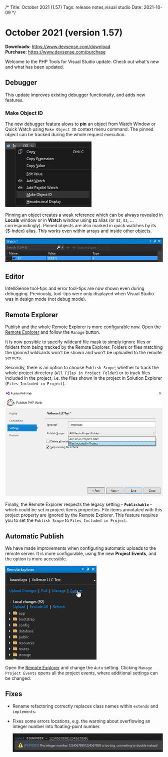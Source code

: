 /*
Title: October 2021 (1.57)
Tags: release notes,visual studio
Date: 2021-10-09
*/

# October 2021 (version 1.57)

**Downloads:** https://www.devsense.com/download<br/>
**Purchase:** https://www.devsense.com/purchase

Welcome to the PHP Tools for Visual Studio update. Check out what's new and what has been updated.

## Debugger

This update improves existing debugger functionaity, and adds new features.

### Make Object ID

The new debugger feature alows to **pin** an object from Watch Window or Quick Watch using `Make Object ID` context menu command. The pinned object can be tracked during the whole request execution.

![make object id](imgs/make-object-id.png)

Pinning an object creates a weak reference which can be always revealed in **Locals** window or in **Watch** window using **`$1`** alias (or `$2`, `$3`, ... correspondingly). Pinned objects are also marked in quick watches by its {$-index} alias. This works even within arrays and inside other objects.

![watch object id](imgs/watch-object-id.png)

## Editor

IntelliSense tool-tips and error tool-tips are now shown even during debugging. Previously, tool-tips were only displayed when Visual Studio was in design mode (not debug mode).

## Remote Explorer

Publish and the whole Remote Explorer is more configurable now. Open the [Remote Explorer](https://docs.devsense.com/en/vs/project/remote-explorer) and follow the `Manage` button.

It is now possible to specify wildcard file mask to simply ignore files or folders from being tracked by the Remote Explorer. Folders or files matching the *Ignored* wildcards won't be shown and won't be uploaded to the remote servers.

Secondly, there is an option to choose `Publish Scope`; whether to track the whole project directory (`All Files in Project Folder`) or to track files included in the project, i.e. the files shown in the project in Solution Explorer (`Files Included in Project`).

![new remote profile settings](imgs/remote-profile-source-ignore.png)

Finally, the Remote Explorer respects the legacy setting - **`Publishable`** - which could be set in project items properties. File items annotated with this project property are ignored by the Remote Explorer. This feature requires you to set the `Publish Scope` to `Files Included in Project`.

## Automatic Publish

We have made improvements when configuring automatic uploads to the remote server. It is more configurable, using the new **Project Events**, and the option is more accessible.

![automatic publish](imgs/remote-explorer-auto.gif)

Open the [Remote Explorer](https://docs.devsense.com/en/vs/project/remote-explorer) and change the `Auto` setting.  Clicking `Manage Project Events` opens all the project events, where additional settings can be changed.

## Fixes

- Rename refactoring correctly replaces class names within `extends` and `implements`.
- Fixes some errors locations, e.g. the warning about overflowing an integer number into floating-point number.
  
  ![integer overflow warning](imgs/big-number-error.png)
